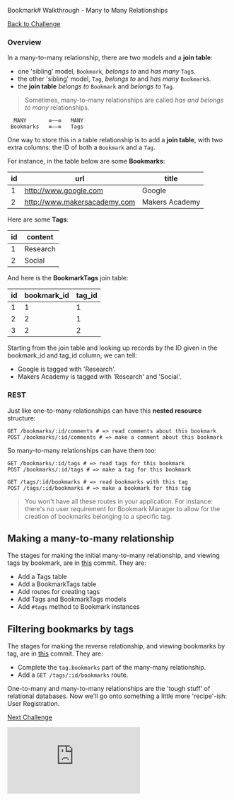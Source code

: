 Bookmark# Walkthrough - Many to Many Relationships

[Back to Challenge](../17_many_to_many_relationships.md)

### Overview

In a many-to-many relationship, there are two models and a **join table**:

- one 'sibling' model, `Bookmark`, _belongs to_ and _has many_ `Tag`s.
- the other 'sibling' model, `Tag`, _belongs to_ and _has many_ `Bookmark`s.
- the **join table** _belongs to_ `Bookmark` and _belongs to_ `Tag`.

> Sometimes, many-to-many relationships are called _has and belongs to many_ relationships.

```
  MANY       ≡––≡   MANY
 Bookmarks   ≡––≡   Tags
```

One way to store this in a table relationship is to add a **join table**, with two extra columns: the ID of both a `Bookmark` and a `Tag`.

For instance, in the table below are some **Bookmarks**:

| id | url                          | title |
|----|------------------------------|---------|
| 1  | http://www.google.com            | Google       |
| 2  | http://www.makersacademy.com     | Makers Academy     |

Here are some **Tags**:

| id | content                    |
|----|----------------------------|
| 1  | Research                   |
| 2  | Social |

And here is the **BookmarkTags** join table:

| id | bookmark_id                    | tag_id |
|----|-------------------------|---------|
| 1  | 1            | 1       |
| 2  | 2 | 1      |
| 3  | 2    | 2 |

Starting from the join table and looking up records by the ID given in the bookmark_id and tag_id column, we can tell:

- Google is tagged with 'Research'.
- Makers Academy is tagged with 'Research' and 'Social'.

### REST

Just like one-to-many relationships can have this **nested resource** structure:

```
GET /bookmarks/:id/comments # => read comments about this bookmark
POST /bookmarks/:id/comments # => make a comment about this bookmark
```

So many-to-many relationships can have them too:

```
GET /bookmarks/:id/tags # => read tags for this bookmark
POST /bookmarks/:id/tags # => make a tag for this bookmark

GET /tags/:id/bookmarks # => read bookmarks with this tag
POST /tags/:id/bookmarks # => make a bookmark for this tag
```

> You won't have all these routes in your application. For instance: there's no user requirement for Bookmark Manager to allow for the creation of bookmarks belonging to a specific tag.

## Making a many-to-many relationship

The stages for making the initial many-to-many relationship, and viewing tags by bookmark, are in [this](https://github.com/soph-g/bookmark-manager-example/commit/7df5f8ecd276f73b5b121f2d33b4103b0d3714ff) commit. They are:

* Add a Tags table
* Add a BookmarkTags table
* Add routes for creating tags
* Add Tags and BookmarkTags models
* Add `#tags` method to Bookmark instances

## Filtering bookmarks by tags

The stages for making the reverse relationship, and viewing bookmarks by tag, are in [this](https://github.com/soph-g/bookmark-manager-example/commit/f91cd2e337aa33eb459419f2fe655d6e0afff253) commit. They are:

* Complete the `tag.bookmarks` part of the many-many relationship.
* Add a `GET /tags/:id/bookmarks` route.

One-to-many and many-to-many relationships are the 'tough stuff' of relational databases. Now we'll go onto something a little more 'recipe'-ish: User Registration.

[Next Challenge](../18_relationships.md)


![Tracking pixel](https://githubanalytics.herokuapp.com/course/bookmark_manager/walkthroughs/17.md)
